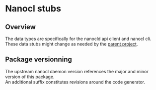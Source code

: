 # Nanocl stubs

## Overview

The data types are specifically for the nanocld api client and nanocl cli. </br>
These data stubs might change as needed by the [parent project](https://github.com/nxthat/nanocl).


## Package versionning

The upstream nanocl daemon version references the major and minor version of this package.</br>
An additional suffix constitutes revisions around the code generator.
